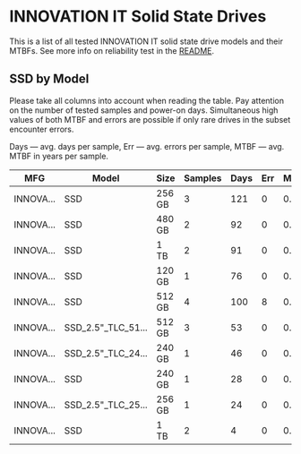 INNOVATION IT Solid State Drives
================================

This is a list of all tested INNOVATION IT solid state drive models and their MTBFs. See
more info on reliability test in the [README](https://github.com/linuxhw/SMART).

SSD by Model
------------

Please take all columns into account when reading the table. Pay attention on the
number of tested samples and power-on days. Simultaneous high values of both MTBF
and errors are possible if only rare drives in the subset encounter errors.

Days — avg. days per sample,
Err  — avg. errors per sample,
MTBF — avg. MTBF in years per sample.

| MFG       | Model              | Size   | Samples | Days  | Err   | MTBF |
|-----------|--------------------|--------|---------|-------|-------|------|
| INNOVA... | SSD                | 256 GB | 3       | 121   | 0     | 0.33   |
| INNOVA... | SSD                | 480 GB | 2       | 92    | 0     | 0.25   |
| INNOVA... | SSD                | 1 TB   | 2       | 91    | 0     | 0.25   |
| INNOVA... | SSD                | 120 GB | 1       | 76    | 0     | 0.21   |
| INNOVA... | SSD                | 512 GB | 4       | 100   | 8     | 0.19   |
| INNOVA... | SSD_2.5"_TLC_51... | 512 GB | 3       | 53    | 0     | 0.15   |
| INNOVA... | SSD_2.5"_TLC_24... | 240 GB | 1       | 46    | 0     | 0.13   |
| INNOVA... | SSD                | 240 GB | 1       | 28    | 0     | 0.08   |
| INNOVA... | SSD_2.5"_TLC_25... | 256 GB | 1       | 24    | 0     | 0.07   |
| INNOVA... | SSD                | 1 TB   | 2       | 4     | 0     | 0.01   |
